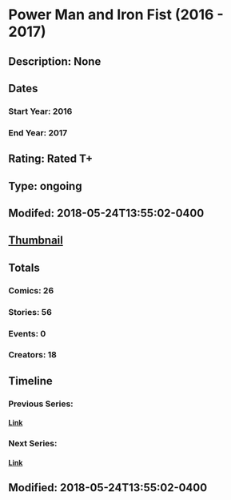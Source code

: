 # Power Man and Iron Fist (2016 - 2017)
## Description: None
## Dates
### Start Year: 2016
### End Year: 2017
## Rating: Rated T+
## Type: ongoing
## Modifed: 2018-05-24T13:55:02-0400
## [Thumbnail](http://i.annihil.us/u/prod/marvel/i/mg/6/b0/56a92e15ec547.jpg)
## Totals
### Comics: 26
### Stories: 56
### Events: 0
### Creators: 18
## Timeline
### Previous Series: 
#### [Link]()
### Next Series: 
#### [Link]()
## Modified: 2018-05-24T13:55:02-0400